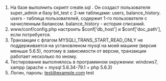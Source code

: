 1) На базе выполнить скрипт create.sql . Он создаст пользователя super_admin и базу bit_test с 2-мя таблицами:
users, balance_history.
users - таблица пользователей, содержит 1-го пользователя с начисленным балансом.
balance_history - история списаний.
2) www/conf/config.php настроить $conf['db_host'] и $conf['doc_path'], если потребуется.
3) Транзакции с флагом MYSQLI_TRANS_START_READ_ONLY не поддерживается на установленом mysql на моей машине (версия меньше 5.6.5), поэтому 
в зависимости  от версии, транзакции работает несколько по иному.
4) Тестирование выполнялось в программном окружении:
   windows7, xampp (apache + mysql 5.6.34-79.1 + php 5.6.3)
5) Логин, пароль:
test@example.com
test
